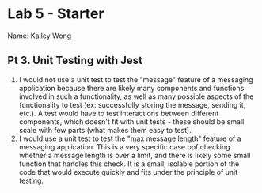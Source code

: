 # Lab 5 - Starter

Name: Kailey Wong

## Pt 3. Unit Testing with Jest
1. I would not use a unit test to test the "message" feature of a messaging application because there are likely many components and functions involved in such a functionality, as well as many possible aspects of the functionality to test (ex: successfully storing the message, sending it, etc.). A test would have to test interactions between different components, which doesn't fit with unit tests - these should be small scale with few parts (what makes them easy to test).
2. I would use a unit test to test the "max message length" feature of a messaging application. This is a very specific case opf checking whether a message length is over a limit, and there is likely some small function that handles this check. It is a small, isolable portion of the code that would execute quickly and fits under the principle of unit testing.